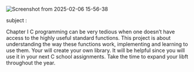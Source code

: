 
![Screenshot from 2025-02-06 15-56-38](https://github.com/user-attachments/assets/87254e5d-1958-4d39-ab51-ca924cd6f3bf)


subject : 

Chapter I
C programming can be very tedious when one doesn’t have access to the highly useful
standard functions. This project is about understanding the way these functions work,
implementing and learning to use them. Your will create your own library. It will be
helpful since you will use it in your next C school assignments.
Take the time to expand your libft throughout the year.
